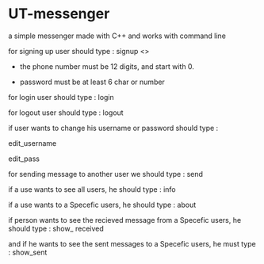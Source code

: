 # UT-messenger
 a simple messenger made with C++ and works with command line
 
 for signing up user should type : signup <<username>> <password> <phonenumber>
 
 * the phone number must be 12 digits, and start with 0.
 
 * password must be at least 6 char or number
 
 
 for login user should type : login <username> <pass>
 
 
 for logout user should type : logout
 
 if user wants to change his username or password should type : 

 edit_username <new username>

 edit_pass <new password>

 
 for sending message to another user we should type : send <username> <content>
 
 
 if a use wants to see all users, he should type : info
 
 
 if a use wants to a Specefic users, he should type : about <username>
 
 
 if person wants to see the recieved message from a Specefic users, he should type : show_ received <username>
 
 and if he wants to see the sent messages to a Specefic users, he must type : show_sent <username>
 
 
